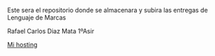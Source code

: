 Este sera el repositorio donde se almacenara y subira las entregas de Lenguaje de Marcas

Rafael Carlos Diaz Mata 1ºAsir

<a href="https://rafaeldiazmata.github.io/rdprimeroasir/">Mi hosting</a>
